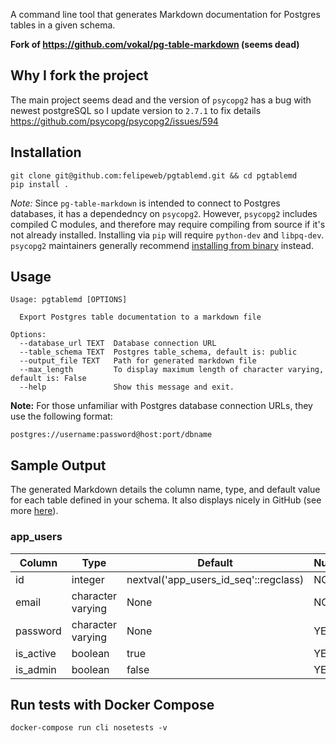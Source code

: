 A command line tool that generates Markdown documentation for Postgres tables in a given schema.

**Fork of https://github.com/vokal/pg-table-markdown (seems dead)**

## Why I fork the project

The main project seems dead and the version of `psycopg2` has a bug with newest postgreSQL so I update version to `2.7.1` to fix details https://github.com/psycopg/psycopg2/issues/594

## Installation
```
git clone git@github.com:felipeweb/pgtablemd.git && cd pgtablemd
pip install .
```

_Note:_ Since `pg-table-markdown` is intended to connect to Postgres databases, it has a dependedncy on `psycopg2`. However, `psycopg2` includes compiled C modules, and therefore may require compiling from source if it's not already installed. Installing via `pip` will require `python-dev` and `libpq-dev`. `psycopg2` maintainers generally recommend [installing from binary](http://initd.org/psycopg/docs/install.html#install-from-package) instead.


## Usage
```
Usage: pgtablemd [OPTIONS]

  Export Postgres table documentation to a markdown file

Options:
  --database_url TEXT  Database connection URL
  --table_schema TEXT  Postgres table_schema, default is: public
  --output_file TEXT   Path for generated markdown file
  --max_length         To display maximum length of character varying, default is: False
  --help               Show this message and exit.
```

**Note:**
For those unfamiliar with Postgres database connection URLs, they use the following format:
```
postgres://username:password@host:port/dbname
```


## Sample Output

The generated Markdown details the column name, type, and default value for each table defined in your schema. It also displays nicely in GitHub (see more [here](./SAMPLE_TABLES.md)).

### app_users 

Column | Type | Default | Nullable 
--- | --- | --- | --- 
id | integer | nextval('app_users_id_seq'::regclass) | NO 
email | character varying | None | NO 
password | character varying | None | YES 
is_active | boolean | true | YES 
is_admin | boolean | false | YES 


## Run tests with Docker Compose
```
docker-compose run cli nosetests -v
```

